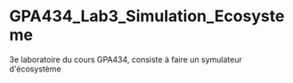 # GPA434_Lab3_Simulation_Ecosysteme
3e laboratoire du cours GPA434, consiste à faire un symulateur d'écosystème
